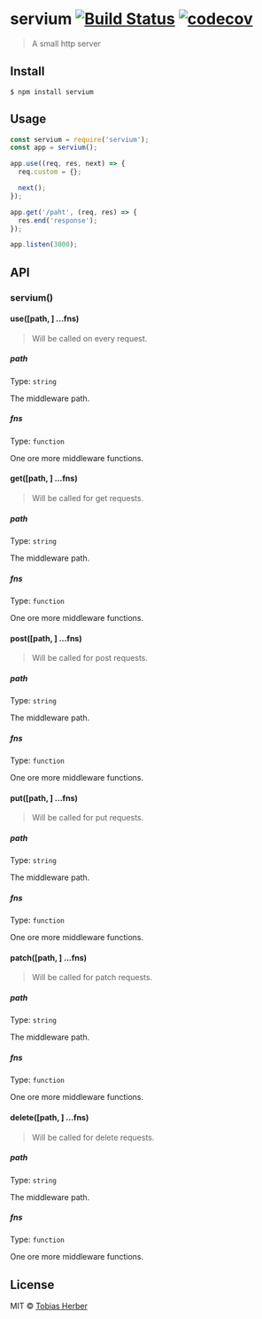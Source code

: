 # servium [![Build Status](https://travis-ci.org/tobihrbr/servium.svg?branch=master)](https://travis-ci.org/tobihrbr/servium) [![codecov](https://codecov.io/gh/tobihrbr/servium/badge.svg?branch=master)](https://codecov.io/gh/tobihrbr/servium?branch=master)

> A small http server

## Install

```
$ npm install servium
```

## Usage

```js
const servium = require('servium');
const app = servium();

app.use((req, res, next) => {
  req.custom = {};

  next();
});

app.get('/paht', (req, res) => {
  res.end('response');
});

app.listen(3000);
```

## API

### servium()

#### use([path, ] ...fns)

> Will be called on every request.

##### path

Type: `string`

The middleware path.

##### fns

Type: `function`

One ore more middleware functions.

#### get([path, ] ...fns)

> Will be called for get requests.

##### path

Type: `string`

The middleware path.

##### fns

Type: `function`

One ore more middleware functions.

#### post([path, ] ...fns)

> Will be called for post requests.

##### path

Type: `string`

The middleware path.

##### fns

Type: `function`

One ore more middleware functions.

#### put([path, ] ...fns)

> Will be called for put requests.

##### path

Type: `string`

The middleware path.

##### fns

Type: `function`

One ore more middleware functions.

#### patch([path, ] ...fns)

> Will be called for patch requests.

##### path

Type: `string`

The middleware path.

##### fns

Type: `function`

One ore more middleware functions.

#### delete([path, ] ...fns)

> Will be called for delete requests.

##### path

Type: `string`

The middleware path.

##### fns

Type: `function`

One ore more middleware functions.

## License

MIT © [Tobias Herber](http://tobihrbr.com)

